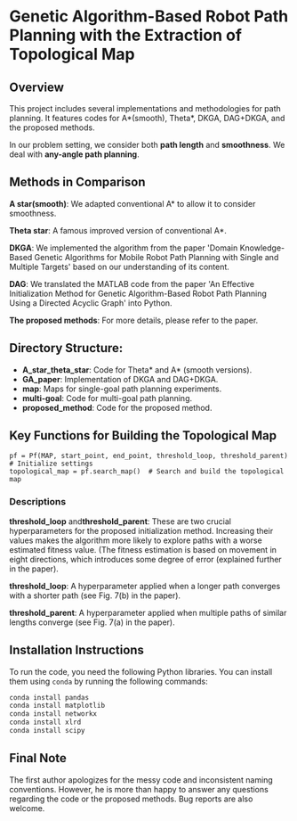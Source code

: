 # Genetic Algorithm-Based Robot Path Planning with the Extraction of Topological Map

## Overview
This project includes several implementations and methodologies for path planning. It features codes for A*(smooth), Theta*, DKGA, DAG+DKGA, and the proposed methods. 

In our problem setting, we consider both **path length** and **smoothness**. We deal with **any-angle path planning**.

## Methods in Comparison
**A star(smooth)**: We adapted conventional A* to allow it to consider smoothness.

**Theta star**: A famous improved version of conventional A*.

**DKGA**: We implemented the algorithm from the paper 'Domain Knowledge-Based Genetic Algorithms for Mobile Robot Path Planning with Single and Multiple Targets' based on our understanding of its content.

**DAG**: We translated the MATLAB code from the paper 'An Effective Initialization Method for Genetic Algorithm-Based Robot Path Planning Using a Directed Acyclic Graph' into Python.

**The proposed methods**: For more details, please refer to the paper.

## Directory Structure:
- **A_star_theta_star**: Code for Theta* and A* (smooth versions).
- **GA_paper**: Implementation of DKGA and DAG+DKGA.
- **map**: Maps for single-goal path planning experiments.
- **multi-goal**: Code for multi-goal path planning.
- **proposed_method**: Code for the proposed method.

## Key Functions for Building the Topological Map
```
pf = Pf(MAP, start_point, end_point, threshold_loop, threshold_parent)  # Initialize settings
topological_map = pf.search_map()  # Search and build the topological map
```

### Descriptions
**threshold_loop** and**threshold_parent**: These are two crucial hyperparameters for the proposed initialization method. Increasing their values makes the algorithm more likely to explore paths with a worse estimated fitness value. (The fitness estimation is based on movement in eight directions, which introduces some degree of error (explained further in the paper).

**threshold_loop**: A hyperparameter applied when a longer path converges with a shorter path (see Fig. 7(b) in the paper).

**threshold_parent**: A hyperparameter applied when multiple paths of similar lengths converge (see Fig. 7(a) in the paper).



## Installation Instructions

To run the code, you need the following Python libraries. You can install them using `conda` by running the following commands:

```bash
conda install pandas
conda install matplotlib
conda install networkx
conda install xlrd
conda install scipy

```
## Final Note
The first author apologizes for the messy code and inconsistent naming conventions. However, he is more than happy to answer any questions regarding the code or the proposed methods. Bug reports are also welcome.

